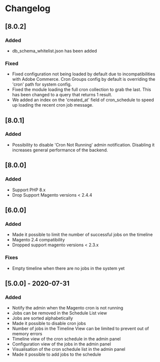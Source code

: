 # Changelog
## [8.0.2]
### Added
- db_schema_whitelist.json has been added
### Fixed
- Fixed configuration not being loaded by default due to incompatibilities with Adobe Commerce. Cron Groups config by default is overriding the 'cron' path for system config.
- Fixed the module loading the full cron collection to grab the last. This has been changed to a query that returns 1 result.
- We added an index on the 'created_at' field of cron_schedule to speed up loading the recent cron job message.

## [8.0.1]
### Added
- Possibility to disable 'Cron Not Running' admin notification. Disabling it increases general performance of the backend.

## [8.0.0]
### Added
- Support PHP 8.x
- Drop Support Magento versions < 2.4.4

## [6.0.0]
### Added
- Made it possible to limit the number of successful jobs on the timeline
- Magento 2.4 compatibility
- Dropped support magento versions < 2.3.x

### Fixes
- Empty timeline when there are no jobs in the system yet

## [5.0.0] - 2020-07-31
### Added

- Notify the admin when the Magento cron is not running
- Jobs can be removed in the Schedule List view
- Jobs are sorted alphabetically
- Made it possible to disable cron jobs
- Number of jobs  in the Timeline View can be limited to prevent out of memory errors
- Timeline view of the cron schedule in the admin panel
- Configuration view of the jobs in the admin panel
- Visualisation of the cron schedule list in the admin panel
- Made it possible to add jobs to the schedule

